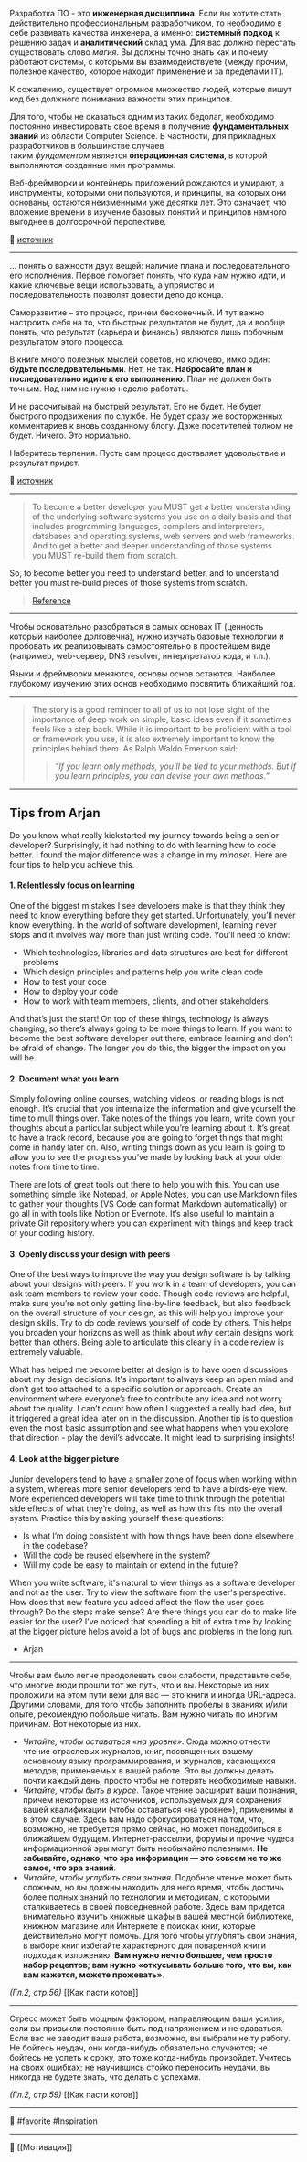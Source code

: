 
Разработка ПО - это **инженерная дисциплина**. Если вы хотите стать действительно профессиональным разработчиком, то необходимо в себе развивать качества инженера, а именно: **системный подход** к решению задач и **аналитический** склад ума. Для вас должно перестать существовать слово _магия_. Вы должны точно знать как и почему работают системы, с которыми вы взаимодействуете (между прочим, полезное качество, которое находит применение и за пределами IT).

К сожалению, существует огромное множество людей, которые пишут код без должного понимания важности этих принципов.

Для того, чтобы не оказаться одним из таких бедолаг, необходимо постоянно инвестировать свое время в получение **фундаментальных знаний** из области Computer Science. В частности, для прикладных разработчиков в большинстве случаев таким _фундаментом_ является **операционная система**, в которой выполняются созданные ими программы.

Веб-фреймворки и контейнеры приложений рождаются и умирают, а инструменты, которыми они пользуются, и принципы, на которых они основаны, остаются неизменными уже десятки лет. Это означает, что вложение времени в изучение базовых понятий и принципов намного выгоднее в долгосрочной перспективе.

🔗 [источник](https://iximiuz.com/ru/posts/writing-python-web-server-part-1/)

----
... понять о важности двух вещей: наличие плана и последовательного его исполнения. Первое помогает понять, что куда нам нужно идти, и какие ключевые вещи использовать, а упрямство и последовательность позволят довести дело до конца.

Саморазвитие – это процесс, причем бесконечный. И тут важно настроить себя на то, что быстрых результатов не будет, да и вообще понять, что результат (карьера и финансы) являются лишь побочным результатом этого процесса.

В книге много полезных мыслей советов, но ключево, имхо один: **будьте последовательными**. Нет, не так. **Набросайте план и последовательно идите к его выполнению**. План не должен быть точным. Над ним не нужно неделю работать.

И не рассчитывай на быстрый результат. Его не будет. Не будет быстрого продвижения по службе. Не будет сразу же восторженных комментариев к вновь созданному блогу. Даже посетителей толком не будет. Ничего. Это нормально.

Наберитесь терпения. Пусть сам процесс доставляет удовольствие и результат придет.

🔗 [источник](https://sergeyteplyakov.blogspot.com/2017/08/about-complete-software-developers.html?m=1)

----

>
>To become a better developer you MUST get a better understanding of the underlying software systems you use on a daily basis and that includes programming languages, compilers and interpreters, databases and operating systems, web servers and web frameworks. And to get a better and deeper understanding of those systems you MUST re-build them from scratch.
>
So, to become better you need to understand better, and to understand better you must re-build pieces of those systems from scratch.
>
> [Reference](https://ruslanspivak.com/pages/about/)

----
Чтобы основательно разобраться в самых основах IT (ценность который наиболее долговечна), нужно изучать базовые технологии и пробовать их реализовывать самостоятельно в простейшем виде (например, web-сервер, DNS resolver, интерпретатор кода, и т.п.).

Языки и фреймворки меняются, основы основ остаются. Наиболее глубокому изучению этих основ необходимо посвятить ближайший год.

----
>The story is a good reminder to all of us to not lose sight of the importance of deep work on simple, basic ideas even if it sometimes feels like a step back. While it is important to be proficient with a tool or framework you use, it is also extremely important to know the principles behind them. As Ralph Waldo Emerson said:
>
> >_“If you learn only methods, you’ll be tied to your methods. But if you learn principles, you can devise your own methods.”_

----

## Tips from Arjan

Do you know what really kickstarted my journey towards being a senior developer? Surprisingly, it had nothing to do with learning how to code better. I found the major difference was a change in my _mindset_. Here are four tips to help you achieve this.

#### 1. Relentlessly focus on learning

One of the biggest mistakes I see developers make is that they think they need to know everything before they get started. Unfortunately, you’ll never know everything. In the world of software development, learning never stops and it involves way more than just writing code. You’ll need to know:

- Which technologies, libraries and data structures are best for different problems
- Which design principles and patterns help you write clean code
- How to test your code
- How to deploy your code
- How to work with team members, clients, and other stakeholders

And that’s just the start! On top of these things, technology is always changing, so there’s always going to be more things to learn. If you want to become the best software developer out there, embrace learning and don’t be afraid of change. The longer you do this, the bigger the impact on you will be.

#### 2. Document what you learn

Simply following online courses, watching videos, or reading blogs is not enough. It’s crucial that you internalize the information and give yourself the time to mull things over. Take notes of the things you learn, write down your thoughts about a particular subject while you’re learning about it. It’s great to have a track record, because you are going to forget things that might come in handy later on. Also, writing things down as you learn is going to allow you to see the progress you’ve made by looking back at your older notes from time to time.

There are lots of great tools out there to help you with this. You can use something simple like Notepad, or Apple Notes, you can use Markdown files to gather your thoughts (VS Code can format Markdown automatically) or go all in with tools like Notion or Evernote. It’s also useful to maintain a private Git repository where you can experiment with things and keep track of your coding history.

#### 3. Openly discuss your design with peers

One of the best ways to improve the way you design software is by talking about your designs with peers. If you work in a team of developers, you can ask team members to review your code. Though code reviews are helpful, make sure you’re not only getting line-by-line feedback, but also feedback on the overall structure of your design, as this will help you improve your design skills. Try to do code reviews yourself of code by others. This helps you broaden your horizons as well as think about _why_ certain designs work better than others. Being able to articulate this clearly in a code review is extremely valuable.

What has helped me become better at design is to have open discussions about my design decisions. It's important to always keep an open mind and don’t get too attached to a specific solution or approach. Create an environment where everyone’s free to contribute any idea and not worry about the quality. I can’t count how often I suggested a really bad idea, but it triggered a great idea later on in the discussion. Another tip is to question even the most basic assumption and see what happens when you explore that direction - play the devil’s advocate. It might lead to surprising insights!

#### 4. Look at the bigger picture

Junior developers tend to have a smaller zone of focus when working within a system, whereas more senior developers tend to have a birds-eye view. More experienced developers will take time to think through the potential side effects of what they’re doing, as well as how this fits into the overall system. Practice this by asking yourself these questions:

- Is what I’m doing consistent with how things have been done elsewhere in the codebase?
- Will the code be reused elsewhere in the system?
- Will my code be easy to maintain or extend in the future?

When you write software, it's natural to view things as a software developer and not as the user. Try to view the software from the user's perspective. How does that new feature you added affect the flow the user goes through? Do the steps make sense? Are there things you can do to make life easier for the user? I’ve noticed that spending a bit of extra time by looking at the bigger picture helps avoid a lot of bugs and problems in the long run.

- Arjan

----
Чтобы вам было легче преодолевать свои слабости, представьте себе, что многие люди прошли тот же путь, что и вы. Некоторые из них проложили на этом пути вехи для вас — это книги и иногда URL-адреса. Другими словами, для того чтобы заполнить пробелы в знаниях и/или опыте, рекомендую побольше читать. Вам нужно читать по многим причинам. Вот некоторые из них.

- _Читайте, чтобы оставаться «на уровне»_. Сюда можно отнести чтение отраслевых журналов, книг, посвященных вашему основному языку программирования, и журналов, касающихся методов, применяемых в вашей работе. Это вы должны делать почти каждый день, просто чтобы не потерять необходимые навыки.
- _Читайте, чтобы быть в курсе_. Такое чтение расширит ваши познания, причем некоторые из источников, используемых для сохранения вашей квалификации (чтобы оставаться «на уровне»), применимы и в этом случае. Здесь вам надо сфокусироваться на том, что, возможно, не требуется прямо сейчас, но может понадобиться в ближайшем будущем. Интернет-рассылки, форумы и прочие чудеса информационной эры могут быть необычайно полезными. **Не забывайте, однако, что эра информации — это совсем не то же самое, что эра знаний**.
- _Читайте, чтобы углубить свои знания_. Подобное чтение может быть сложным, но вы должны находить для него время, чтобы достичь более полных знаний по технологии и методикам, с которыми сталкиваетесь в своей повседневной работе. Здесь вам придется внимательно изучить книжные шкафы в вашей местной библиотеке, книжном магазине или Интернете в поисках книг, которые действительно могут помочь. Для того чтобы углублять свои знания, в выборе книг избегайте характерного для поваренной книги подхода к изложению. **Вам нужно нечто большее, чем просто набор рецептов; вам нужно «откусывать больше того, что вы, как вам кажется, можете прожевать»**.

*(Гл.2, стр.56)* [[Как пасти котов]]

----
Стресс может быть мощным фактором, направляющим ваши усилия, если вы привыкли постоянно быть под напряжением и не сдаваться. Если вас не заводит ваша работа, возможно, вы выбрали не ту работу. Не бойтесь неудач, они когда-нибудь обязательно случаются; не бойтесь не успеть к сроку, это тоже когда-нибудь произойдет. Учитесь на своих ошибках; не научившись стойко переносить неудачи, вы никогда не будете знать, что делать с успехами.

*(Гл.2, стр.59)* [[Как пасти котов]]

---
🔖 #favorite #Inspiration 


----
📂 [[Мотивация]]